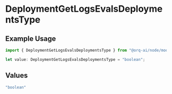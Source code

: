 # DeploymentGetLogsEvalsDeploymentsType

## Example Usage

```typescript
import { DeploymentGetLogsEvalsDeploymentsType } from "@orq-ai/node/models/operations";

let value: DeploymentGetLogsEvalsDeploymentsType = "boolean";
```

## Values

```typescript
"boolean"
```